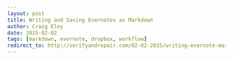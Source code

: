 ```yaml
---  
layout: post 
title: Writing and Saving Evernotes as Markdown
author: Craig Eley 
date: 2015-02-02
tags: [markdown, evernote, dropbox, workflow]
redirect_to: http://verifyandrepair.com/02-02-2015/writing-evernote-markdown
---
```

